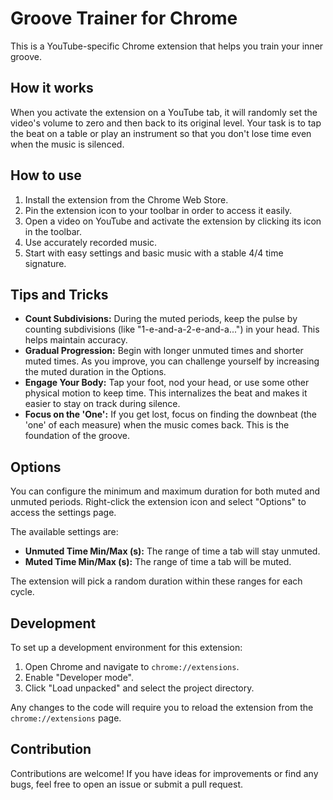 # Groove Trainer for Chrome

This is a YouTube-specific Chrome extension that helps you train your inner groove.

## How it works

When you activate the extension on a YouTube tab, it will randomly set the video's volume to zero and then back to its original level. Your task is to tap the beat on a table or play an instrument so that you don't lose time even when the music is silenced.

## How to use
1. Install the extension from the Chrome Web Store.
2. Pin the extension icon to your toolbar in order to access it easily.
3. Open a video on YouTube and activate the extension by clicking its icon in the toolbar.
4. Use accurately recorded music.
5. Start with easy settings and basic music with a stable 4/4 time signature.

## Tips and Tricks

- **Count Subdivisions:** During the muted periods, keep the pulse by counting subdivisions (like "1-e-and-a-2-e-and-a...") in your head. This helps maintain accuracy.
- **Gradual Progression:** Begin with longer unmuted times and shorter muted times. As you improve, you can challenge yourself by increasing the muted duration in the Options.
- **Engage Your Body:** Tap your foot, nod your head, or use some other physical motion to keep time. This internalizes the beat and makes it easier to stay on track during silence.
- **Focus on the 'One':** If you get lost, focus on finding the downbeat (the 'one' of each measure) when the music comes back. This is the foundation of the groove.

## Options

You can configure the minimum and maximum duration for both muted and unmuted periods. Right-click the extension icon and select "Options" to access the settings page.

The available settings are:
- **Unmuted Time Min/Max (s):** The range of time a tab will stay unmuted.
- **Muted Time Min/Max (s):** The range of time a tab will be muted.

The extension will pick a random duration within these ranges for each cycle.

## Development

To set up a development environment for this extension:
1. Open Chrome and navigate to `chrome://extensions`.
2. Enable "Developer mode".
3. Click "Load unpacked" and select the project directory.

Any changes to the code will require you to reload the extension from the `chrome://extensions` page.

## Contribution

Contributions are welcome! If you have ideas for improvements or find any bugs, feel free to open an issue or submit a pull request.
